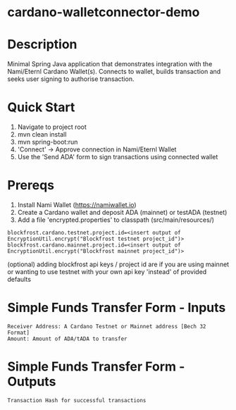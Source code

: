 # cardano-walletconnector-demo

# Description
Minimal Spring Java application that demonstrates integration with the Nami/Eternl Cardano Wallet(s). Connects to wallet, builds transaction and seeks user signing to authorise transaction.

# Quick Start
1. Navigate to project root
2. mvn clean install
3. mvn spring-boot:run
4. 'Connect' -> Approve connection in Nami/Eternl Wallet
5. Use the 'Send ADA' form to sign transactions using connected wallet

# Prereqs
1. Install Nami Wallet (https://namiwallet.io)
2. Create a Cardano wallet and deposit ADA (mainnet) or testADA (testnet)
3. Add a file 'encrypted.properties' to classpath (src/main/resources/)
```
blockfrost.cardano.testnet.project.id=<insert output of EncryptionUtil.encrypt("Blockfrost testnet project_id")>
blockfrost.cardano.mainnet.project.id=<insert output of EncryptionUtil.encrypt("Blockfrost mainnet project_id")>
```
(optional) adding blockfrost api keys / project id are if you are using mainnet or wanting to use testnet with your own api key 'instead' of provided defaults

# Simple Funds Transfer Form - Inputs
```
Receiver Address: A Cardano Testnet or Mainnet address [Bech 32 Format]
Amount: Amount of ADA/tADA to transfer
```

# Simple Funds Transfer Form - Outputs
```
Transaction Hash for successful transactions
```

